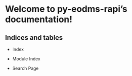 <!-- py-eodms-rapi documentation master file, created by
sphinx-quickstart on Thu Jul  8 14:30:53 2021.
You can adapt this file completely to your liking, but it should at least
contain the root `toctree` directive. -->
# Welcome to py-eodms-rapi’s documentation!

## Indices and tables


* Index


* Module Index


* Search Page
